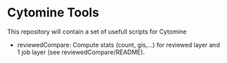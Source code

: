 # Cytomine Tools

This repository will contain a set of usefull scripts for Cytomine 

* reviewedCompare: Compute stats (count, gis,...) for reviewed layer and 1 job layer (see reviewedCompare/README).

